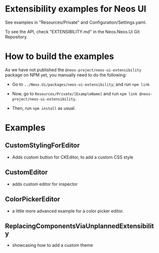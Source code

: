 # Extensibility examples for Neos UI

See examples in "Resources/Private" and Configuration/Settings.yaml.

To see the API, check "EXTENSIBILITY.md" in the Neos.Neos.Ui Git Repository.

# How to build the examples

As we have not published the `@neos-project/neos-ui-extensibility` package on NPM yet, you manually need to do the following:

- Go to `../Neos.Ui/packages/neos-ui-extensibility`; and run `npm link`

- Now, go to `Resources/Private/[ExampleName]` and run `npm link @neos-project/neos-ui-extensibility`.

- Then, run `npm install` as usual.


# Examples

## CustomStylingForEditor

- Adds custom button for CKEditor, to add a custom CSS style

## CustomEditor

- adds custom editor for inspector

## ColorPickerEditor

- a little more advanced example for a color picker editor.

## ReplacingComponentsViaUnplannedExtensibility

- showcasing how to add a custom theme